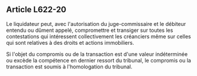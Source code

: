 Article L622-20
----
Le liquidateur peut, avec l'autorisation du juge-commissaire et le débiteur
entendu ou dûment appelé, compromettre et transiger sur toutes les contestations
qui intéressent collectivement les créanciers même sur celles qui sont relatives
à des droits et actions immobiliers.

Si l'objet du compromis ou de la transaction est d'une valeur indéterminée ou
excède la compétence en dernier ressort du tribunal, le compromis ou la
transaction est soumis à l'homologation du tribunal.
